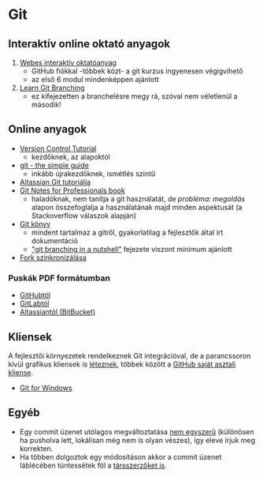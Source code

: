 # Git

<!-- toc -->

## Interaktív online oktató anyagok

1. [Webes interaktív oktatóanyag](https://www.katacoda.com/courses/git)
    - GitHub fiókkal -többek közt- a git kurzus ingyenesen végigvihető
    - az első 6 modul mindenképpen ajánlott
2. [Learn Git Branching](http://learngitbranching.js.org/)
    - ez kifejezetten a branchelésre megy rá, szóval nem véletlenül a második!

## Online anyagok

- [Version Control Tutorial](http://smutch.github.io/VersionControlTutorial/)
    - kezdőknek, az alapoktól
- [git - the simple guide](http://rogerdudler.github.io/git-guide/)
    - inkább újrakezdőknek, ismétlés szintű
- [Altassian Git tutoriálja](https://www.atlassian.com/git/tutorials)
- [Git Notes for Professionals book](http://goalkicker.com/GitBook/)
    - haladóknak, nem tanítja a git használatát, de _probléma: megoldás_ alapon összefoglalja a használatának majd minden aspektusát (a Stackoverflow válaszok alapján)
- [Git könyv](https://git-scm.com/book/en/v2/)
    - mindent tartalmaz a gitről, gyakorlatilag a fejlesztők által írt dokumentáció
    - ["git branching in a nutshell"](https://git-scm.com/book/en/v2/Git-Branching-Branches-in-a-Nutshell) fejezete viszont minimum ajánlott
- [Fork szinkronizálása](https://help.github.com/articles/syncing-a-fork/)


### Puskák PDF formátumban

- [GitHubtól](https://education.github.com/git-cheat-sheet-education.pdf)
- [GitLabtól](https://about.gitlab.com/images/press/git-cheat-sheet.pdf)
- [Altassiantól (BitBucket)](https://www.atlassian.com/dms/wac/images/landing/git/atlassian_git_cheatsheet.pdf)

## Kliensek

A fejlesztői környezetek rendelkeznek Git integrációval, de a parancssoron kívül grafikus kliensek is [léteznek](https://git-scm.com/downloads/guis), többek között a [GitHub saját asztali kliense](https://desktop.github.com/).

- [Git for Windows](https://gitforwindows.org/)

## Egyéb

- Egy commit üzenet utólagos megváltoztatása [nem egyszerű](https://help.github.com/articles/changing-a-commit-message/) (különösen ha pusholva lett, lokálisan még nem is olyan vészes), így eleve írjuk meg korrekten.
- Ha többen dolgoztok egy módosításon akkor a commit üzenet láblécében tüntessétek föl a [társszerzőket is](https://help.github.com/articles/creating-a-commit-with-multiple-authors/).
